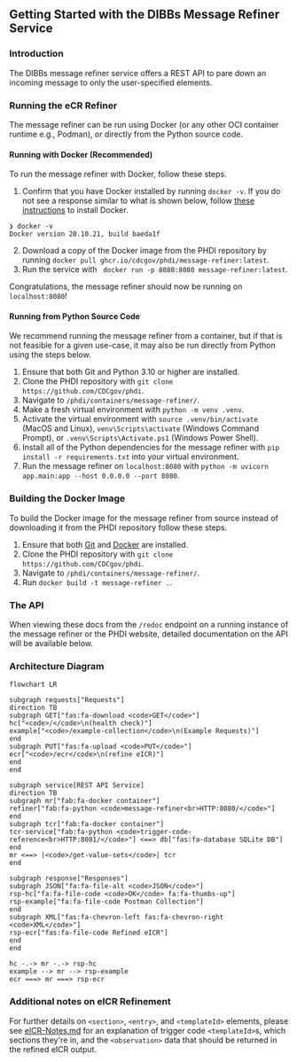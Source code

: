 ## Getting Started with the DIBBs Message Refiner Service

### Introduction

The DIBBs message refiner service offers a REST API to pare down an incoming message to only the user-specified elements.

### Running the eCR Refiner

The message refiner can be run using Docker (or any other OCI container runtime e.g., Podman), or directly from the Python source code.

#### Running with Docker (Recommended)

To run the message refiner with Docker, follow these steps.

1. Confirm that you have Docker installed by running `docker -v`. If you do not see a response similar to what is shown below, follow [these instructions](https://docs.docker.com/get-docker/) to install Docker.

```
❯ docker -v
Docker version 20.10.21, build baeda1f
```

2. Download a copy of the Docker image from the PHDI repository by running `docker pull ghcr.io/cdcgov/phdi/message-refiner:latest`.
3. Run the service with ` docker run -p 8080:8080 message-refiner:latest`.

Congratulations, the message refiner should now be running on `localhost:8080`!

#### Running from Python Source Code

We recommend running the message refiner from a container, but if that is not feasible for a given use-case, it may also be run directly from Python using the steps below.

1. Ensure that both Git and Python 3.10 or higher are installed.
2. Clone the PHDI repository with `git clone https://github.com/CDCgov/phdi`.
3. Navigate to `/phdi/containers/message-refiner/`.
4. Make a fresh virtual environment with `python -m venv .venv`.
5. Activate the virtual environment with `source .venv/bin/activate` (MacOS and Linux), `venv\Scripts\activate` (Windows Command Prompt), or `.venv\Scripts\Activate.ps1` (Windows Power Shell).
6. Install all of the Python dependencies for the message refiner with `pip install -r requirements.txt` into your virtual environment.
7. Run the message refiner on `localhost:8080` with `python -m uvicorn app.main:app --host 0.0.0.0 --port 8080`.

### Building the Docker Image

To build the Docker image for the message refiner from source instead of downloading it from the PHDI repository follow these steps.

1. Ensure that both [Git](https://git-scm.com/book/en/v2/Getting-Started-Installing-Git) and [Docker](https://docs.docker.com/get-docker/) are installed.
2. Clone the PHDI repository with `git clone https://github.com/CDCgov/phdi`.
3. Navigate to `/phdi/containers/message-refiner/`.
4. Run `docker build -t message-refiner .`.

### The API

When viewing these docs from the `/redoc` endpoint on a running instance of the message refiner or the PHDI website, detailed documentation on the API will be available below.

### Architecture Diagram

<link rel="stylesheet" href="https://maxcdn.bootstrapcdn.com/font-awesome/4.6.1/css/font-awesome.min.css">

```mermaid
flowchart LR

subgraph requests["Requests"]
direction TB
subgraph GET["fas:fa-download <code>GET</code>"]
hc["<code>/</code>\n(health check)"]
example["<code>/example-collection</code>\n(Example Requests)"]
end
subgraph PUT["fas:fa-upload <code>PUT</code>"]
ecr["<code>/ecr</code>\n(refine eICR)"]
end
end

subgraph service[REST API Service]
direction TB
subgraph mr["fab:fa-docker container"]
refiner["fab:fa-python <code>message-refiner<br>HTTP:8080/</code>"]
end
subgraph tcr["fab:fa-docker container"]
tcr-service["fab:fa-python <code>trigger-code-reference<br>HTTP:8081/</code>"] <==> db["fas:fa-database SQLite DB"]
end
mr <==> |<code>/get-value-sets</code>| tcr
end

subgraph response["Responses"]
subgraph JSON["fa:fa-file-alt <code>JSON</code>"]
rsp-hc["fa:fa-file-code <code>OK</code> fa:fa-thumbs-up"]
rsp-example["fa:fa-file-code Postman Collection"]
end
subgraph XML["fas:fa-chevron-left fas:fa-chevron-right <code>XML</code>"]
rsp-ecr["fas:fa-file-code Refined eICR"]
end
end

hc -.-> mr -.-> rsp-hc
example --> mr --> rsp-example
ecr ===> mr ===> rsp-ecr

```

### Additional notes on eICR Refinement

For further details on `<section>`, `<entry>`, and `<templateId>` elements, please see [eICR-Notes.md](eICR-Notes.md) for an explanation of trigger code `<templateId>`s, which sections they're in, and the `<observation>` data that should be returned in the refined eICR output.

```

```
